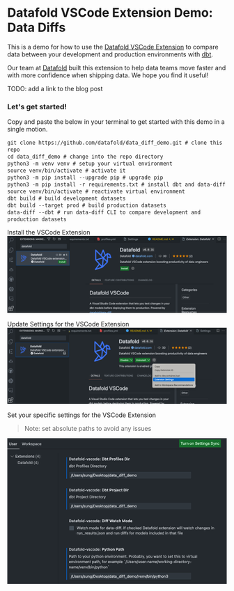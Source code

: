 # Datafold VSCode Extension Demo: Data Diffs

This is a demo for how to use the [Datafold VSCode Extension](https://marketplace.visualstudio.com/items?itemName=Datafold.datafold-vscode&ssr=false#overview) to compare data between your development and production environments with [dbt](https://www.getdbt.com/).

Our team at [Datafold](https://datafold.com/) built this extension to help data teams move faster and with more confidence when shipping data. We hope you find it useful!

TODO: add a link to the blog post


### Let's get started!

Copy and paste the below in your terminal to get started with this demo in a single motion.

```shell
git clone https://github.com/datafold/data_diff_demo.git # clone this repo
cd data_diff_demo # change into the repo directory
python3 -m venv venv # setup your virtual environment
source venv/bin/activate # activate it
python3 -m pip install --upgrade pip # upgrade pip
python3 -m pip install -r requirements.txt # install dbt and data-diff
source venv/bin/activate # reactivate virtual environment
dbt build # build development datasets
dbt build --target prod # build production datasets
data-diff --dbt # run data-diff CLI to compare development and production datasets
```

Install the VSCode Extension
![Install Datafold Extension](./images/install_datafold_extension.png)


Update Settings for the VSCode Extension
![Update Settings](./images/update_settings.png)

Set your specific settings for the VSCode Extension
> Note: set absolute paths to avoid any issues

![Set Settings](./images/specific_settings.png)